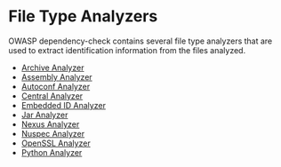 File Type Analyzers
====================
OWASP dependency-check contains several file type analyzers that are used
to extract identification information from the files analyzed.

- [Archive Analyzer](./archive-analyzer.html)
- [Assembly Analyzer](./assembly-analyzer.html)
- [Autoconf Analyzer](./autoconf-analyzer.html)
- [Central Analyzer](./central-analyzer.html)
- [Embedded ID Analyzer](./embedded-id-analyzer.html)
- [Jar Analyzer](./jar-analyzer.html)
- [Nexus Analyzer](./nexus-analyzer.html)
- [Nuspec Analyzer](./nuspec-analyzer.html)
- [OpenSSL Analyzer](./openssl-analyzer.html)
- [Python Analyzer](./python-analyzer.html)
